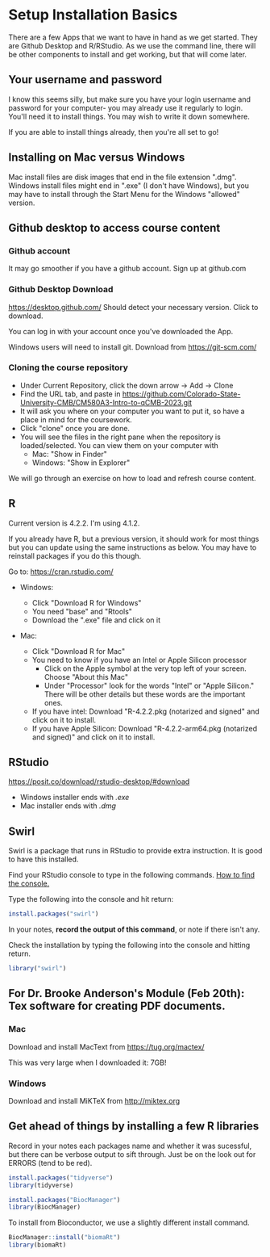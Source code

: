 # Setup Installation Basics

There are a few Apps that we want to have in hand as we get started. They are Github Desktop and R/RStudio.  As we use the command line, there will be other components to install and get working, but that will come later.

## Your username and password

I know this seems silly, but make sure you have your login username and password for your computer- you may already use it regularly to login. You'll need it to install things.  You may wish to write it down somewhere.

If you are able to install things already, then you're all set to go!

## Installing on Mac versus Windows

Mac install files are disk images that end in the file extension ".dmg". Windows install files might end in ".exe" (I don't have Windows), but you may have to install through the Start Menu for the Windows "allowed" version.

## Github desktop to access course content

### Github account

It may go smoother if you have a github account. Sign up at github.com

### Github Desktop Download

https://desktop.github.com/ Should detect your necessary version. Click to download.

You can log in with your account once you've downloaded the App.

Windows users will need to install git. Download from https://git-scm.com/

### Cloning the course repository

* Under Current Repository, click the down arrow -> Add -> Clone 
* Find the URL tab, and paste in https://github.com/Colorado-State-University-CMB/CM580A3-Intro-to-qCMB-2023.git
* It will ask you where on your computer you want to put it, so have a place in mind for the coursework.
* Click "clone" once you are done.
* You will see the files in the right pane when the repository is loaded/selected. You can view them on your computer with 
  * Mac: "Show in Finder"
  * Windows: "Show in Explorer"

We will go through an exercise on how to load and refresh course content.

## R

Current version is 4.2.2. I'm using 4.1.2. 

If you already have R, but a previous version, it should work for most things but you can update using the same instructions as below. You may have to reinstall packages if you do this though.


Go to: https://cran.rstudio.com/ 

* Windows: 
  * Click "Download R for Windows"
  * You need "base" and "Rtools"
  * Download the ".exe" file and click on it
  
* Mac:
  * Click "Download R for Mac"
  * You need to know if you have an Intel or Apple Silicon processor
    * Click on the Apple symbol at the very top left of your screen. Choose "About this Mac"
    * Under "Processor" look for the words "Intel" or "Apple Silicon." There will be other details but these words are the important ones.
  * If you have intel: Download "R-4.2.2.pkg (notarized and signed" and click on it to install.
  * If you have Apple Silicon: Download "R-4.2.2-arm64.pkg (notarized and signed)" and click on it to install.


## RStudio

https://posit.co/download/rstudio-desktop/#download

* Windows installer ends with *.exe*
* Mac installer ends with *.dmg*

## Swirl

Swirl is a package that runs in RStudio to provide extra instruction. It is good to have this installed.

Find your RStudio console to type in the following commands. [How to find the console.](https://www.google.com/search?q=rstudio+where+is+the+console&oq=rstudio+where+is+the+console)

Type the following into the console and hit return:
```r
install.packages("swirl")
```
In your notes, **record the output of this command**, or note if there isn't any.

Check the installation by typing the following into the console and hitting return.
```r
library("swirl")
```


## For Dr. Brooke Anderson's Module (Feb 20th): Tex software for creating PDF documents.

### Mac

Download and install MacText from https://tug.org/mactex/

This was very large when I downloaded it: 7GB!


### Windows

Download and install MiKTeX from http://miktex.org



## Get ahead of things by installing a few R libraries

Record in your notes each packages name and whether it was sucessful, but there can be verbose output to sift through. Just be on the look out for ERRORS (tend to be red).

```r
install.packages("tidyverse")
library(tidyverse)
```

```r
install.packages("BiocManager")
library(BiocManager)
```

To install from Bioconductor, we use a slightly different install command.

```r
BiocManager::install("biomaRt")
library(biomaRt)
```


